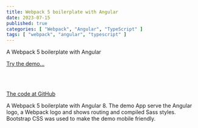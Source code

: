 ```yaml
---
title: Webpack 5 boilerplate with Angular
date: 2023-07-15
published: true
categories: [ "Webpack", "Angular", "TypeScript" ]
tags: [ "webpack", "angular", "typescript" ]
---
```



A Webpack 5 boilerplate with Angular

<a href="https://webpack5angular.persteenolsen.com/" target="_blank">Try the demo...</a>

<br /><br />

<a href="https://github.com/persteenolsen/webpack-5-angular-boilerplate" target="_blank">The code at GitHub</a>

A Webpack 5 boilerplate with Angular 8. The demo App serve the Angular logo, a Webpack logo and shows routing and compiled Sass styles. Bootstrap CSS was used to make the demo mobile friendly.
